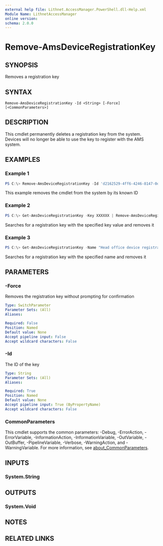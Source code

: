 ```yaml
---
external help file: Lithnet.AccessManager.PowerShell.dll-Help.xml
Module Name: LithnetAccessManager
online version:
schema: 2.0.0
---
```


# Remove-AmsDeviceRegistrationKey

## SYNOPSIS
Removes a registration key

## SYNTAX

```
Remove-AmsDeviceRegistrationKey -Id <String> [-Force] [<CommonParameters>]
```

## DESCRIPTION
This cmdlet permanently deletes a registration key from the system. Devices will no longer be able to use the key to register with the AMS system.

## EXAMPLES

### Example 1
```powershell
PS C:\> Remove-AmsDeviceRegistrationKey -Id 'd2162529-4ff6-4246-8147-0d2dfcbf76bf' 
```

This example removes the cmdlet from the system by its known ID

### Example 2
```powershell
PS C:\> Get-AmsDeviceRegistrationKey -Key XXXXXX | Remove-AmsDeviceRegistrationKey
```

Searches for a registration key with the specified key value and removes it

### Example 3
```powershell
PS C:\> Get-AmsDeviceRegistrationKey -Name "Head office device registration key" | Remove-AmsDeviceRegistrationKey
```

Searches for a registration key with the specified name and removes it


## PARAMETERS

### -Force
Removes the registration key without prompting for confirmation 

```yaml
Type: SwitchParameter
Parameter Sets: (All)
Aliases:

Required: False
Position: Named
Default value: None
Accept pipeline input: False
Accept wildcard characters: False
```

### -Id
The ID of the key

```yaml
Type: String
Parameter Sets: (All)
Aliases:

Required: True
Position: Named
Default value: None
Accept pipeline input: True (ByPropertyName)
Accept wildcard characters: False
```

### CommonParameters
This cmdlet supports the common parameters: -Debug, -ErrorAction, -ErrorVariable, -InformationAction, -InformationVariable, -OutVariable, -OutBuffer, -PipelineVariable, -Verbose, -WarningAction, and -WarningVariable. For more information, see [about_CommonParameters](http://go.microsoft.com/fwlink/?LinkID=113216).

## INPUTS

### System.String

## OUTPUTS

### System.Void

## NOTES

## RELATED LINKS
